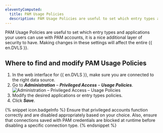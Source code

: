 ```yaml
---
eleventyComputed:
  title: PAM Usage Policies
  description: PAM Usage Policies are useful to set which entry types and applications your users can use with PAM accounts.
---
```

PAM Usage Policies are useful to set which entry types and applications your users can use with PAM accounts, it is a nice additional layer of security to have. Making changes in these settings will affect the entire {{ en.DVLS }}.

## Where to find and modify PAM Usage Policies
1. In the web interface for {{ en.DVLS }}, make sure you are connected to the right data source.
1. Go to ***Administration*** – ***Privileged Access*** – ***Usage Policies***.  
![Administration – Privileged Access – Usage Policies](https://webdevolutions.azureedge.net/docs/en/kb/KB0159.png)
1. Modify the desired applications or entry types policies.
1. Click ***Save***.

{% snippet icon.badgeInfo %}
Ensure that privileged accounts function correctly and are disabled appropriately based on your choice. Also, ensure that connections saved with PAM credentials are blocked at runtime before disabling a specific connection type.
{% endsnippet %}
